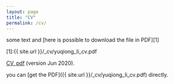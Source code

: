 ```yaml
---
layout: page
title: "CV"
permalink: /cv/
---
```


some text and [here is possible to download the file in PDF][1]

[1]:{{ site.url }}/_cv/yuqiong_li_cv.pdf

<a href="https://yuqli.github.io/_cv/yuqiong_li_cv.pdf">CV, pdf</a> (version Jun 2020).

you can [get the PDF]({{ site.url }}/_cv/yuqiong_li_cv.pdf) directly.